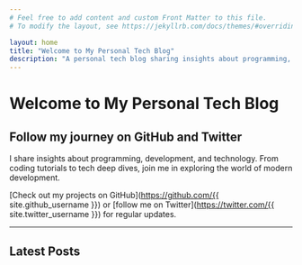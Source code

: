 ```yaml
---
# Feel free to add content and custom Front Matter to this file.
# To modify the layout, see https://jekyllrb.com/docs/themes/#overriding-theme-defaults

layout: home
title: "Welcome to My Personal Tech Blog"
description: "A personal tech blog sharing insights about programming, development, and technology. Follow my journey through GitHub projects and tech discussions."
---
```


# Welcome to My Personal Tech Blog

## Follow my journey on GitHub and Twitter

I share insights about programming, development, and technology. From coding tutorials to tech deep dives, join me in exploring the world of modern development.

[Check out my projects on GitHub](https://github.com/{{ site.github_username }}) or [follow me on Twitter](https://twitter.com/{{ site.twitter_username }}) for regular updates.

---

## Latest Posts